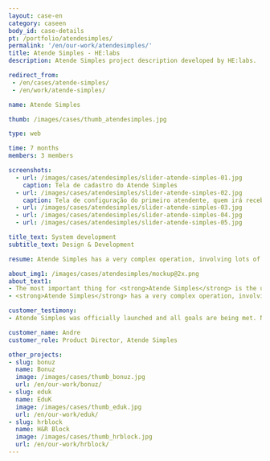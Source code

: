 ```yaml
---
layout: case-en
category: caseen
body_id: case-details
pt: /portfolio/atendesimples/
permalink: '/en/our-work/atendesimples/'
title: Atende Simples - HE:labs
description: Atende Simples project description developed by HE:labs.

redirect_from:
 - /en/cases/atende-simples/
 - /en/work/atende-simples/

name: Atende Simples

thumb: /images/cases/thumb_atendesimples.jpg

type: web

time: 7 months
members: 3 members

screenshots:
  - url: /images/cases/atendesimples/slider-atende-simples-01.jpg
    caption: Tela de cadastro do Atende Simples
  - url: /images/cases/atendesimples/slider-atende-simples-02.jpg
    caption: Tela de configuração do primeiro atendente, quem irá receber a chamada
  - url: /images/cases/atendesimples/slider-atende-simples-03.jpg
  - url: /images/cases/atendesimples/slider-atende-simples-04.jpg
  - url: /images/cases/atendesimples/slider-atende-simples-05.jpg

title_text: System development
subtitle_text: Design & Development

resume: Atende Simples has a very complex operation, involving lots of technologies, companies and systems

about_img1: /images/cases/atendesimples/mockup@2x.png
about_text1:
- The most important thing for <strong>Atende Simples</strong> is the user experience. Then the price. The value has to be fair and feasible for the targeted customer.
- <strong>Atende Simples</strong> has a very complex operation, involving lots of technologies, companies and systems. The voice platform was the responsibility of VoxAge, in São Paulo.

customer_testimony:
- Atende Simples was officially launched and all goals are being met. New opportunities have been identified to help our customers improve their business, and adjustments are released weekly.

customer_name: Andre
customer_role: Product Director, Atende Simples

other_projects:
- slug: bonuz
  name: Bonuz
  image: /images/cases/thumb_bonuz.jpg
  url: /en/our-work/bonuz/
- slug: eduk
  name: EduK
  image: /images/cases/thumb_eduk.jpg
  url: /en/our-work/eduk/
- slug: hrblock
  name: H&R Block
  image: /images/cases/thumb_hrblock.jpg
  url: /en/our-work/hrblock/
---
```

